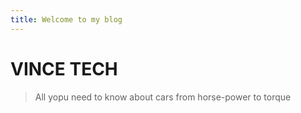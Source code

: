 ```yaml
---
title: Welcome to my blog
---
```


# **VINCE TECH**
> All yopu need to know about cars from horse-power to torque
